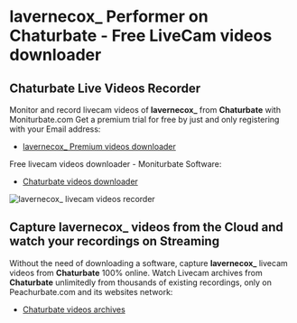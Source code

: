 # lavernecox_ Performer on Chaturbate - Free LiveCam videos downloader

## Chaturbate Live Videos Recorder

Monitor and record livecam videos of **lavernecox_** from **Chaturbate** with Moniturbate.com
Get a premium trial for free by just and only registering with your Email address:
* [lavernecox_ Premium videos downloader](https://moniturbate.com/request-demo-licence-key.html)

Free livecam videos downloader - Moniturbate Software:
* [Chaturbate videos downloader](https://moniturbate.com/moniturbate-download-software.html)

![lavernecox_ livecam videos recorder](https://peachurnet.com/templates/moniturbate-software.png)


## Capture lavernecox_ videos from the Cloud and watch your recordings on Streaming

Without the need of downloading a software, capture **lavernecox_** livecam videos from **Chaturbate** 100% online.
Watch Livecam archives from **Chaturbate** unlimitedly from thousands of existing recordings, only on Peachurbate.com and its websites network:
* [Chaturbate videos archives](https://peachurnet.com/)